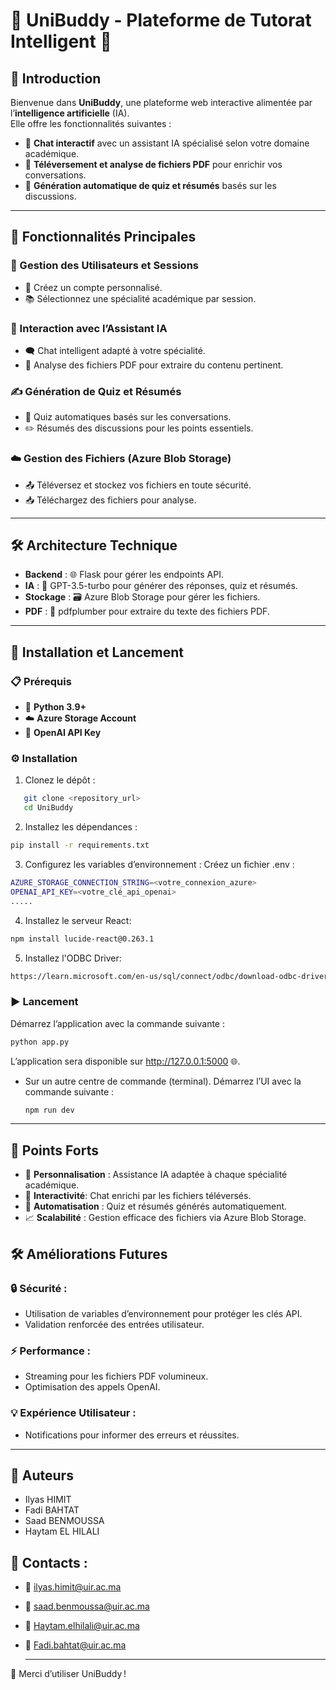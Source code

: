# 🌟 UniBuddy - Plateforme de Tutorat Intelligent 🌟

## 🚀 Introduction
Bienvenue dans **UniBuddy**, une plateforme web interactive alimentée par l’**intelligence artificielle** (IA).  
Elle offre les fonctionnalités suivantes :
- 💬 **Chat interactif** avec un assistant IA spécialisé selon votre domaine académique.
- 📂 **Téléversement et analyse de fichiers PDF** pour enrichir vos conversations.
- 📝 **Génération automatique de quiz et résumés** basés sur les discussions.

---

## 🎯 Fonctionnalités Principales
### 👤 Gestion des Utilisateurs et Sessions
- 🔑 Créez un compte personnalisé.
- 📚 Sélectionnez une spécialité académique par session.

### 🤖 Interaction avec l’Assistant IA
- 🗨️ Chat intelligent adapté à votre spécialité.
- 📄 Analyse des fichiers PDF pour extraire du contenu pertinent.

### ✍️ Génération de Quiz et Résumés
- 🎯 Quiz automatiques basés sur les conversations.
- ✏️ Résumés des discussions pour les points essentiels.

### ☁️ Gestion des Fichiers (Azure Blob Storage)
- 📤 Téléversez et stockez vos fichiers en toute sécurité.
- 📥 Téléchargez des fichiers pour analyse.

---

## 🛠️ Architecture Technique
- **Backend** : 🌐 Flask pour gérer les endpoints API.
- **IA** : 🧠 GPT-3.5-turbo pour générer des réponses, quiz et résumés.
- **Stockage** : 🗃️ Azure Blob Storage pour gérer les fichiers.
- **PDF** : 📑 pdfplumber pour extraire du texte des fichiers PDF.

---

## 🧩 Installation et Lancement

### 📋 Prérequis
- 🐍 **Python 3.9+**
- ☁️ **Azure Storage Account**
- 🔑 **OpenAI API Key**

### ⚙️ Installation
1. Clonez le dépôt :
```bash
   git clone <repository_url>
   cd UniBuddy
 ```
2.	Installez les dépendances :
   ```bash
   pip install -r requirements.txt
   ```
3.	Configurez les variables d’environnement :
Créez un fichier .env :
   ```bash
AZURE_STORAGE_CONNECTION_STRING=<votre_connexion_azure>
OPENAI_API_KEY=<votre_clé_api_openai>
.....
```
4.	Installez le serveur React:
   ```bash
   npm install lucide-react@0.263.1
   ```
5.	Installez l'ODBC Driver:
   ```bash
  https://learn.microsoft.com/en-us/sql/connect/odbc/download-odbc-driver-for-sql-server?view=sql-server-ver16
   ```
### ▶️ Lancement

Démarrez l’application avec la commande suivante :
```bash
python app.py
```
L’application sera disponible sur http://127.0.0.1:5000 🌐.
- Sur un autre centre de commande (terminal).
Démarrez l’UI avec la commande suivante :
   ```bash
   npm run dev
   ```
---

## 🌟 Points Forts
- 🎨 **Personnalisation** : Assistance IA adaptée à chaque spécialité académique.
- 🤝 **Interactivité**: Chat enrichi par les fichiers téléversés.
- 🤖 **Automatisation** : Quiz et résumés générés automatiquement.
- 📈 **Scalabilité** : Gestion efficace des fichiers via Azure Blob Storage.
 
## 🛠️ Améliorations Futures

### 🔒 Sécurité :
- Utilisation de variables d’environnement pour protéger les clés API.
- Validation renforcée des entrées utilisateur.

### ⚡ Performance :
- Streaming pour les fichiers PDF volumineux.
- Optimisation des appels OpenAI.

### 💡 Expérience Utilisateur :
- Notifications pour informer des erreurs et réussites.
---
## 👥 Auteurs

- Ilyas HIMIT
- Fadi BAHTAT
- Saad BENMOUSSA
- Haytam EL HILALI

## 📧 Contacts :

- 📩 ilyas.himit@uir.ac.ma
- 📩 saad.benmoussa@uir.ac.ma
- 📩 Haytam.elhilali@uir.ac.ma
- 📩 Fadi.bahtat@uir.ac.ma
  
  ---
🌟 Merci d’utiliser UniBuddy !
